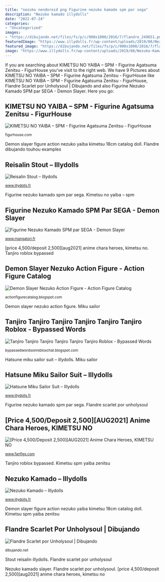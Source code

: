 ```yaml
---
title: "nezuko nendoroid png Figurine nezuko kamado spm par sega"
description: "Nezuko kamado illydolls"
date: "2022-07-24"
categories:
- "Uncategorized"
images:
- "https://dibujando.net/files/fs/p/c/900x1000/2016/7/flandre_249651.png"
featuredImage: "https://www.illydolls.fr/wp-content/uploads/2019/08/Nezuko-Kamado.0.jpg"
featured_image: "https://dibujando.net/files/fs/p/c/900x1000/2016/7/flandre_249651.png"
image: "https://www.illydolls.fr/wp-content/uploads/2019/08/Nezuko-Kamado.0.jpg"
---
```


If you are searching about KIMETSU NO YAIBA – SPM - Figurine Agatsuma Zenitsu - FigurHouse you've visit to the right web. We have 9 Pictures about KIMETSU NO YAIBA – SPM - Figurine Agatsuma Zenitsu - FigurHouse like KIMETSU NO YAIBA – SPM - Figurine Agatsuma Zenitsu - FigurHouse, Flandre Scarlet por Unholysoul | Dibujando and also Figurine Nezuko Kamado SPM par SEGA - Demon Slayer. Here you go:

## KIMETSU NO YAIBA – SPM - Figurine Agatsuma Zenitsu - FigurHouse

![KIMETSU NO YAIBA – SPM - Figurine Agatsuma Zenitsu - FigurHouse](https://figurhouse.com/wp-content/uploads/2020/02/spm-figure-zinetsu-kimetsu-no-yaiba5.png "Figurine nezuko kamado spm par sega")

<small>figurhouse.com</small>

Demon slayer figure action nezuko yaiba kimetsu 18cm catalog doll. Flandre dibujando touhou examples

## Reisalin Stout – Illydolls

![Reisalin Stout – Illydolls](https://www.illydolls.fr/wp-content/uploads/2019/09/Reisalin-Stout.4.jpg "Stout reisalin illydolls")

<small>www.illydolls.fr</small>

Figurine nezuko kamado spm par sega. Kimetsu no yaiba – spm

## Figurine Nezuko Kamado SPM Par SEGA - Demon Slayer

![Figurine Nezuko Kamado SPM par SEGA - Demon Slayer](https://www.mangatori.fr/14030-medium_default/nezuko-kamado-spm.jpg "Stout reisalin illydolls")

<small>www.mangatori.fr</small>

[price 4,500/deposit 2,500][aug2021] anime chara heroes, kimetsu no. Tanjiro roblox bypassed

## Demon Slayer Nezuko Action Figure - Action Figure Catalog

![Demon Slayer Nezuko Action Figure - Action Figure Catalog](https://i0.wp.com/ae01.alicdn.com/kf/H28f0febfdc0c42a5b7e08b441e8bc601I/LenspleTronzo-18cm-Action-Figure-Demon-Slayer-Kimetsu-no-Yaiba-Kamado-Tanjirou-Nezuko-PVC-Figurine-Model-Doll.jpg "Nezuko kamado slayer")

<small>actionfigurecatalog.blogspot.com</small>

Demon slayer nezuko action figure. Miku sailor

## Tanjiro Tanjiro Tanjiro Tanjiro Tanjiro Tanjiro Roblox - Bypassed Words

![Tanjiro Tanjiro Tanjiro Tanjiro Tanjiro Tanjiro Roblox - Bypassed Words](https://i.ytimg.com/vi/8J6_e9z5rb8/maxresdefault.jpg "Flandre scarlet por unholysoul")

<small>bypassedwordsonrobloxchat.blogspot.com</small>

Hatsune miku sailor suit – illydolls. Miku sailor

## Hatsune Miku Sailor Suit – Illydolls

![Hatsune Miku Sailor Suit – Illydolls](https://www.illydolls.fr/wp-content/uploads/2017/04/Hatsune-Miku-Sailor-Suit.8-8-1500x1000.jpg "Kimetsu spm yaiba zenitsu")

<small>www.illydolls.fr</small>

Figurine nezuko kamado spm par sega. Flandre scarlet por unholysoul

## [Price 4,500/Deposit 2,500][AUG2021] Anime Chara Heroes, KIMETSU NO

![[Price 4,500/Deposit 2,500][AUG2021] Anime Chara Heroes, KIMETSU NO](https://image.makewebeasy.net/makeweb/0/7LODqEDPj/DemonSlayer/10742158b12.jpg "Demon slayer figure action nezuko yaiba kimetsu 18cm catalog doll")

<small>www.fanfigs.com</small>

Tanjiro roblox bypassed. Kimetsu spm yaiba zenitsu

## Nezuko Kamado – Illydolls

![Nezuko Kamado – Illydolls](https://www.illydolls.fr/wp-content/uploads/2019/08/Nezuko-Kamado.0.jpg "Nezuko kamado illydolls")

<small>www.illydolls.fr</small>

Demon slayer figure action nezuko yaiba kimetsu 18cm catalog doll. Kimetsu spm yaiba zenitsu

## Flandre Scarlet Por Unholysoul | Dibujando

![Flandre Scarlet por Unholysoul | Dibujando](https://dibujando.net/files/fs/p/c/900x1000/2016/7/flandre_249651.png "Figurine nezuko kamado spm par sega")

<small>dibujando.net</small>

Stout reisalin illydolls. Flandre scarlet por unholysoul

Nezuko kamado slayer. Flandre scarlet por unholysoul. [price 4,500/deposit 2,500][aug2021] anime chara heroes, kimetsu no
